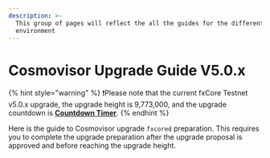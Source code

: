 ```yaml
---
description: >-
  This group of pages will reflect the all the guides for the different
  environment
---
```


# Cosmovisor Upgrade Guide V5.0.x

{% hint style="warning" %}
❗️Please note that the current fxCore Testnet v5.0.x upgrade, the upgrade height is 9,773,000, and the upgrade countdown is [**Countdown Timer**](https://functionx.github.io/fx-core/tools/countdown.html?network=testnet).
{% endhint %}

Here is the guide to Cosmovisor upgrade `fxcored` preparation. This requires you to complete the upgrade preparation after the upgrade proposal is approved and before reaching the upgrade height.
